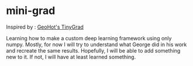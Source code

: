 # mini-grad

Inspired by : [GeoHot's TinyGrad](https://github.com/geohot/tinygrad)

Learning how to make a custom deep learning framework using only numpy.
Mostly, for now I will try to understand what George did in his work and recreate the same results.
Hopefully, I will be able to add something new to it.
If not, I will have at least learned something.




